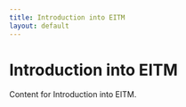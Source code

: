 ```yaml
---
title: Introduction into EITM
layout: default
---
```


# Introduction into EITM

Content for Introduction into EITM.
